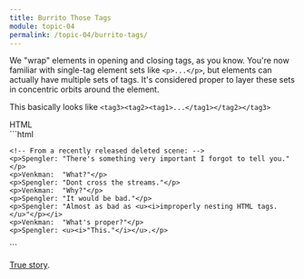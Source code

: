 ```yaml
---
title: Burrito Those Tags
module: topic-04
permalink: /topic-04/burrito-tags/
---
```


<div class="divider-heading"></div>

We "wrap" elements in opening and closing tags, as you know. You're now familiar with single-tag element sets like `<p>...</p>`, but elements can actually have multiple sets of tags. It's considered proper to layer these sets in concentric orbits around the element.

This basically looks like `<tag3><tag2><tag1>...</tag1></tag2></tag3>`


<div id="code-heading">HTML</div>
```html
<!DOCTYPE html>

<html>
  <body>

    <!-- From a recently released deleted scene: -->
    <p>Spengler: "There's something very important I forgot to tell you."</p>
    <p>Venkman:  "What?"</p>
    <p>Spengler: "Dont cross the streams."</p>
    <p>Venkman:  "Why?"</p>
    <p>Spengler: "It would be bad."</p>
    <p>Spengler: "Almost as bad as <u><i>improperly nesting HTML tags.</u>"</p></i>
    <p>Venkman:  "What's proper?"</p>
    <p>Spengler: <u><i>"This."</i></u>.</p>

  </body>
</html>
```


<p class="img-caption"><a href="https://youtu.be/jyaLZHiJJnE" target="_blank">True story<a/>.<p>
